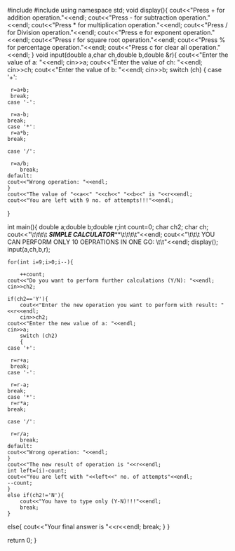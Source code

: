 #include<iostream>
#include<cmath>
using namespace std;
void display(){
    cout<<"Press + for addition operation."<<endl;
    cout<<"Press - for subtraction operation."<<endl;
    cout<<"Press * for multiplication operation."<<endl;
    cout<<"Press / for Division operation."<<endl;
    cout<<"Press e for exponent operation."<<endl;
    cout<<"Press r for square root  operation."<<endl;
    cout<<"Press % for percentage operation."<<endl;
    cout<<"Press c for clear all operation."<<endl;
}
void input(double a,char ch,double b,double &r){
cout<<"Enter the value of a: "<<endl;
cin>>a;
cout<<"Enter the value of ch: "<<endl;
cin>>ch;
cout<<"Enter the value of b: "<<endl;
cin>>b;
    switch (ch)
    {
    case '+':
   
     r=a+b;
     break;   
    case '-':
    
     r=a-b;
    break;    
    case '*':
     r=a*b;
    break;
    
    case '/':
    
     r=a/b;
        break;
    default:
    cout<<"Wrong operation: "<<endl;
    }
    cout<<"The value of "<<a<<" "<<ch<<" "<<b<<" is "<<r<<endl;
    cout<<"You are left with 9 no. of attempts!!!"<<endl;
}

int main(){
double a;double b;double r;int count=0;
char ch2;
char ch;
cout<<"\t\t\t\t *****SIMPLE CALCULATOR*******\t\t\t\t"<<endl;
cout<<"\t\t\t YOU CAN PERFORM ONLY 10 OEPRATIONS IN ONE GO: \t\t"<<endl;
display();
input(a,ch,b,r);

    for(int i=9;i>0;i--){
       
        ++count;
    cout<<"Do you want to perform further calculations (Y/N): "<<endl;
    cin>>ch2;

    if(ch2=='Y'){
        cout<<"Enter the new operation you want to perform with result: "<<r<<endl;
        cin>>ch2;
    cout<<"Enter the new value of a: "<<endl;
    cin>>a;
        switch (ch2)
        {
    case '+':
   
     r=r+a;
     break;   
    case '-':
    
     r=r-a;
    break;    
    case '*':
     r=r*a;
    break;
    
    case '/':
    
     r=r/a;
        break;
    default:
    cout<<"Wrong operation: "<<endl;
    }
    cout<<"The new result of operation is "<<r<<endl;
    int left=(i)-count;
    cout<<"You are left with "<<left<<" no. of attempts"<<endl;
    --count;
    }
    else if(ch2!='N'){
        cout<<"You have to type only (Y-N)!!!"<<endl;
        break;
    }
 else{
    cout<<"Your final answer is "<<r<<endl;
    break;
 }
    }

return 0;
}